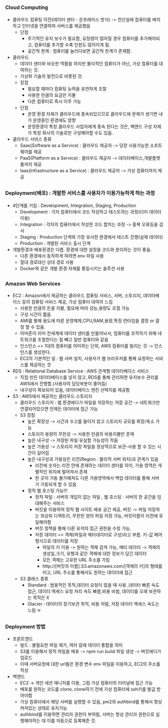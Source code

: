 ## <span style = "font-size :16px ">Cloud Computing</span>

- 클라우드 컴퓨팅 이전(데이터 센터 - 온프레미스 방식) -> 전산실에 컴퓨터를 배치하고 인터넷을 연결하여 서버스를 제공했음
  - 단점
    - 주기적인 유지 보수가 필요함, 요청량이 많아질 경우 컴퓨터를 추가해야되고, 컴퓨터를 추가할 수록 인원도 많아지게 됨.
    - 공간적 한계 : 컴퓨터를 늘리다보면 공간적 한계가 존재함.
- 클라우드
  - 데이터 센터와 비슷한 역활을 하지만 물리적인 컴퓨터가 아닌, 가상 컴퓨터를 대여하는 것.
  - 가상화 기술의 발전으로 비롯된 것.
  - 장점
    - 필요할 때마다 컴퓨팅 능력을 유연하게 조절
    - 사용한 만큼의 요금만 지불
    - 다른 컴퓨터로 즉시 이주 가능
  - 단점
    - 운영 환경 자체가 클라우드에 종속되있으므로 클라우드에 문제가 생기면 내가 운영중인 환경에도 영향
    - 운영환경이 특정 클라우드 사업자에게 종속 된다는 것은, 벡엔드 구성 자체가 특정 회사의 기술로만 구성해야할 수도 있음.
- 클라우드 서비스 종류
  - Saas(Software as a Service) : 클라우드 제공자 -> 당장 사용가능한 소프트웨어를 제공
  - PaaS(Platform as a Service) : 클라우드 제공자 -> 데이터베이스,개발플랫폼까지 제공
  - Iaas(Infrastructure as a Service) : 클라우드 제공자 -> 가상 컴퓨터까지 제공

## <span style = "font-size :16px ">Deployment(배포) : 개발한 서비스를 사용자가 이용가능하게 하는 과정</span>

- 4단계를 거침 : Development, Integration, Staging, Production
  - Development : 각자 컴퓨터에서 코드 작성하고 테스트하는 과정(더미 데이터 이용)
  - Integration : 각자의 컴퓨터에서 작성한 코드 합치는 과정 -> 중복 오류등을 검사
  - Staging : Production 단계와 가장 유사한 환경에서 테스트 진행(실제 데이터)
  - Production : 개발된 서비스 출시 단계
- 개발환경과 배포환경은 다름. 환경에 대한 설정을 코드와 분리하는 것이 좋음.
  - 다른 환경에서 동작하게 하려면 env 파일 사용
  - 절대 경로대신 상대 경로 사용
  - Docker와 같은 개발 환경 자체를 통일시키는 솔루션 사용

## <span style = "font-size :16px ">Amazon Web Services

- EC2 : Amazon에서 제공하는 클라우드 컴퓨팅 서비스, 서버, 스토리지, 데이터베이스 등의 컴퓨팅 서비스 제공, 가상 컴퓨터 대여의 느낌
  - 사용한 만큼의 돈을 지불, 필요에 따라 성능,용량도 조절 가능
  - 구성 시간이 짧음
  - AMI를 통해 용도에 따른 운영체제,CPU,RAM,용량,특정 런타임을 결정 or 결정 할 수 있음.
  - 아마존이 이미 전세계에 데이터 센터를 만들어놔서, 컴퓨터를 조작하기 위해 네트워크를 조절한다는 점 빼고 일반 컴퓨터와 같음
  - 인스턴스 => 1대의 컴퓨터를 의미하는 단위, AWS 컴퓨터를 빌리는 것 -> 인스턴스를 생성한다.
  - EC2의 기본적인 일 : 웹 서버 설치, 사용자가 웹 브라우저를 통해 요청하는 서비스를 제공하는 것
- RDS : Relational Database Service : AWS 관계형 데이터베이스 서비스
  - 직접 만든 데이터베이스를 넣지 않고, RDS를 통해 관리하면 유지보수 관리를 AWS에서 진행함.(사용자의 담당부분이 줄어듬)
  - 내구성이 확보되어 있음, 데이터베이스 엔진 선택지를 제공함
- S3 : AWS에서 제공하는 클라우드 스토리지
  - 클라우드 스토리지 : 웹 환경에다가 파일을 저장하는 저장 공간 -> 네트워크만 연결되어있으면 언제든 데이터에 접근 가능
  - S3 장점
    - 높은 확장성 -> 시간과 수고를 들이지 않고 스토리지 규모를 확장/축소 가능
    - 스토리지 용량의 무한성 -> 사용한 만큼의 비용지불만 존재
    - 높은 내구성 -> 저장된 파일 유실할 가능성이 적음
    - 높은 가용성 -> 스토리지 저장 파일을 정상적으로 보관-사용 할 수 있는 시간이 길어짐
    - 높은 내구성과 가용성은 리전(Region : 물리적 서버 위치)과 관계가 있음
      - 리전에 숫자는 리전 안에 존재하는 데이터 센터를 의미, 가용 영역은 개별적인 위치에 떨어져서 존재
      - 한 곳이 가동 불가해져도 다른 가용영역에서 백업 데이터를 통해 서버가 가동되게 할 수 있음
    - 정적 웹 호스팅 가능!!!
      - 정적 파일 : 서버의 개입이 없는 파일 , 웹 호스팅 : 서버의 한 공간을 임대해주는 서비스
      - 버킷을 이용하여 정적 웹 사이트 배포 공간 제공, 버킷 -> 파일 저장하는 최상위 디렉토리, 무한한 양의 파일 저장 가능, 버킷이름이 리전에 유일해야함
      - 버킷 정책을 통해 다른 유저의 접근 권한을 수정 가능,
      - 저장 데이터 => 객체(파일과 메타데이터로 구성)라고 부름. 키-값 페어 형식으로 데이터를 저장
        - 파일의 키 이용 -> 원하는 객체 검색 가능, 메타 데이터 -> 객체의 생성일,크기, 유형과 같은 객체에 대한 정보가 담긴 데이터
        - 모든 객체는 고유한 URL 주소를 가짐
        - http://[버킷의 이름].S3.amazonaws.com/[객체의 키]의 형태를 띠고, URL 주소를 통해서도 원하는 데이터에 접근
  - S3 클래스 종류
    - Standard : 범용적인 목적,데이터 요청이 많을 때 사용 ,데이터 빠른 속도 접근, 데이터 액세스 요청 처리 속도 빠름,비용 비쌈, 데이터를 오래 보관하는 목적은 X
    - Glacier : 데이터의 장기보관 목적, 비용 저렴, 저장 데이터 액세스 속도는 느림 ㅠ

## <span style = "font-size :16px ">Deployment 방법</span>

- 프론트엔드
  - 빌드 : 불필요한 파일 제거, 여러 갈래 데이터 통합을 의미
  - S3를 이용해서 정적 파일을 배포 -> npm run build 파일 생성 -> 버킷에다가 업로드
  - 이때 서버요청에 대한 url들은 환경 변수 env 파일을 이용하고, EC2의 주소를 작성
- 백엔드
  - EC2 -> 개인 세션 매니저를 이용, 그럼 가상 컴퓨터의 터미널에 접근 가능
  - 배포를 원하는 코드를 clone, clone하기 전에 가상 컴퓨터에 ssh키를 발급 받아야함
  - 가상 컴퓨터에서 해당 서버를 실행할 수 있음, pm2와 authbind를 통해서 항상 켜져있는 상태로 유지가능
  - authbind를 이용하면 관리자 권한이 부여됨, 서버는 항상 관리자 권한으로 실행해야하는 데 이를 자동으로 등록해준 것.
